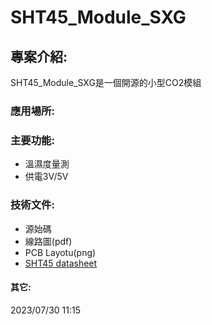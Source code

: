# SHT45_Module_SXG 
## 專案介紹:
SHT45_Module_SXG是一個開源的小型CO2模組  
### 應用場所:  

### 主要功能:  
* 溫濕度量測
* 供電3V/5V

### 技術文件:  
* 源始碼
* 線路圖(pdf)
* PCB Layotu(png)
* [SHT45 datasheet](https://sensirion.com/products/catalog/SHT45/)


#### 其它:  
2023/07/30 11:15 

